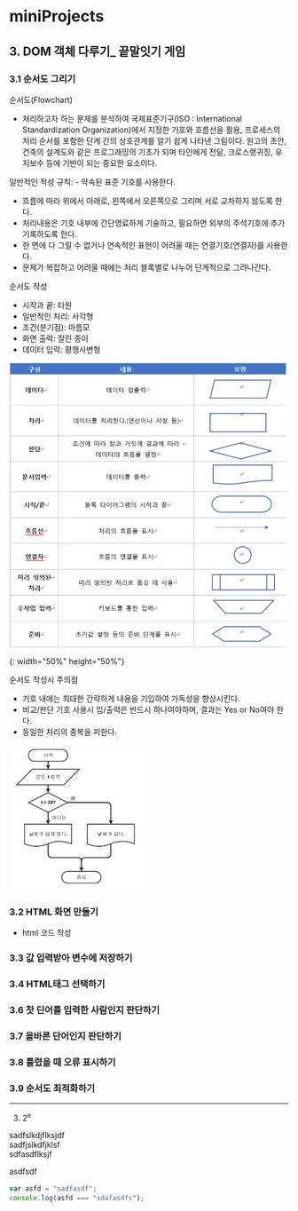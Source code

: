 # miniProjects

## 3. DOM 객체 다루기\_ 끝말잇기 게임

### 3.1 순서도 그리기

순서도(Flowchart)

- 처리하고자 하는 문제를 분석하여 국제표준기구(ISO : International Standardization Organization)에서 지정한 기호와 흐름선을 활용,
  프로세스의 처리 순서를 포함한 단계 간의 상호관계를 알기 쉽게 나타낸 그림이다. 원고의 초안, 건축의 설계도와 같은 프로그래밍의
  기초가 되며 타인에게 전달, 크로스랭귀징, 유지보수 등에 기반이 되는 중요한 요소이다.

일반적인 작성 규칙: - 약속된 표준 기호를 사용한다.

- 흐름에 따라 위에서 아래로, 왼쪽에서 오른쪽으로 그리며 서로 교차하지 않도록 한다.
- 처리내용은 기호 내부에 간단명료하게 기술하고, 필요하면 외부의 주석기호에 추가기록하도록 한다.
- 한 면에 다 그릴 수 없거나 연속적인 표현이 어려울 때는 연결기호(연결자)를 사용한다.
- 문제가 복잡하고 어려울 때에는 처리 블록별로 나누어 단계적으로 그려나간다.

순서도 작성

- 시작과 끝: 타원
- 일반적인 처리: 사각형
- 조건(분기점): 마름모
- 화면 출력: 잘린 종이
- 데이터 입력: 평행사변형

![](img/flowchart.png)

{: width="50%" height="50%"}

순서도 작성시 주의점

- 기호 내에는 최대한 간략하게 내용을 기입하여 가독성을 향상시킨다.
- 비교/판단 기호 사용시 입/출력은 반드시 하나여야하며, 결과는 Yes or No여야 한다.
- 동일한 처리의 중복을 피한다.

<img src="img/flowchart_example.png" alt ="" width=50%>

### 3.2 HTML 화면 만들기

- html 코드 작성

### 3.3 값 입력받아 변수에 저장하기

### 3.4 HTML태그 선택하기

### 3.6 찻 딘어를 입력한 사람인지 판단하기

### 3.7 올바른 단어인지 판단하기

### 3.8 틀렸을 때 오류 표시하기

### 3.9 순서도 최적화하기

---

3.  2<sup>e</sup>

sadfslkdjflksjdf  
sadfjslkdfjklsf<br>
sdfasdflksjf

asdfsdf

```js
var asfd = "sadfasdf";
console.log(asfd === "sdafasdfs");
```
